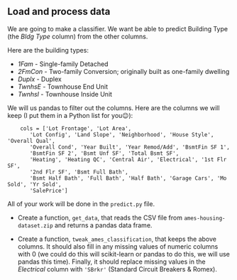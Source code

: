## Load and process data

We are going to make a classifier. We want be able to predict Building Type (the *Bldg Type* column) from the other columns.

Here are the building types:

* *1Fam* - Single-family Detached	
* *2FmCon* - Two-family Conversion; originally built as one-family dwelling
* *Duplx* - Duplex
* *TwnhsE* - Townhouse End Unit
* *TwnhsI* - Townhouse Inside Unit

We will us pandas to filter out the columns. Here are the columns we will keep (I put them in a Python list for you😉):

```
    cols = ['Lot Frontage', 'Lot Area',
       'Lot Config', 'Land Slope', 'Neighborhood', 'House Style', 'Overall Qual',
       'Overall Cond', 'Year Built', 'Year Remod/Add', 'BsmtFin SF 1',
       'BsmtFin SF 2', 'Bsmt Unf SF', 'Total Bsmt SF',
       'Heating', 'Heating QC', 'Central Air', 'Electrical', '1st Flr SF',
       '2nd Flr SF', 'Bsmt Full Bath',
       'Bsmt Half Bath', 'Full Bath', 'Half Bath', 'Garage Cars', 'Mo Sold', 'Yr Sold',
       'SalePrice']
```


All of your work will be done in the `predict.py` file.

* Create a function, `get_data`, that reads the CSV file from `ames-housing-dataset.zip` and returns a pandas data frame.


* Create a function, `tweak_ames_classification`, that keeps the above columns. It should also fill in any missing values of numeric columns with 0 (we could do this will scikit-learn or pandas to do this, we will use pandas this time). Finally, it should replace missing values in the *Electrical* column with `'SBrkr'` (Standard Circuit Breakers & Romex).




